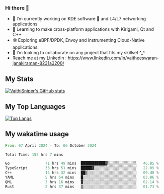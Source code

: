 ### Hi there 👋

- 🔭 I’m currently working on KDE software 💓 and L4/L7 networking applications 
- 📖 Learning to make cross-platform applications with Kirigami, Qt and C++
- 🕸️ Exploring eBPF/DPDK, Envoy and instrumenting Cloud-Native applications. 
- 👯 I’m looking to collaborate on any project that fits my skillset ^_^
- Reach me at my LinkedIn : https://www.linkedin.com/in/vaitheeswaran-janakiraman-8231a3200/

## My Stats
[![VaithiSniper's GitHub stats](https://github-readme-stats.vercel.app/api?username=VaithiSniper&hide=stars&theme=radical)](https://github.com/anuraghazra/github-readme-stats)

## My Top Languages

[![Top Langs](https://github-readme-stats.vercel.app/api/top-langs/?username=VaithiSniper&layout=compact)](https://github.com/anuraghazra/github-readme-stats)

## My wakatime usage

<!--START_SECTION:waka-->

```rust
From: 07 April 2024 - To: 06 October 2024

Total Time: 152 hrs 7 mins

Go                71 hrs 49 mins  ███████████▓░░░░░░░░░░░░░   46.85 %
TypeScript        33 hrs 51 mins  █████▓░░░░░░░░░░░░░░░░░░░   22.09 %
C++               14 hrs 32 mins  ██▒░░░░░░░░░░░░░░░░░░░░░░   09.48 %
YAML              5 hrs 54 mins   █░░░░░░░░░░░░░░░░░░░░░░░░   03.86 %
QML               3 hrs 16 mins   ▓░░░░░░░░░░░░░░░░░░░░░░░░   02.14 %
Rust              2 hrs 37 mins   ▒░░░░░░░░░░░░░░░░░░░░░░░░   01.71 %
```

<!--END_SECTION:waka-->
